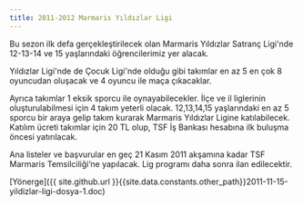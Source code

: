 ```yaml
---
title: 2011-2012 Marmaris Yıldızlar Ligi
---
```


Bu sezon ilk defa gerçekleştirilecek olan Marmaris Yıldızlar Satranç Ligi'nde 12-13-14 ve 15 yaşlarındaki öğrencilerimiz yer alacak.

Yıldızlar Ligi'nde de Çocuk Ligi'nde olduğu gibi takımlar en az 5 en çok 8 oyuncudan oluşacak ve 4 oyuncu ile maça çıkacaklar.

Ayrıca takımlar 1 eksik sporcu ile oynayabilecekler. İlçe ve il liglerinin oluşturulabilmesi için 4 takım yeterli olacak. 12,13,14,15 yaşlarındaki en az 5 sporcu bir araya gelip takım kurarak Marmaris Yıldızlar Ligine katılabilecek. Katılım ücreti takımlar için 20 TL olup, TSF İş Bankası hesabına ilk buluşma öncesi yatırılacak.

Ana listeler ve başvurular en geç 21 Kasım 2011 akşamına kadar TSF Marmaris Temsilciliği’ne yapılacak. Lig programı daha sonra ilan edilecektir.

[Yönerge]({{ site.github.url }}{{site.data.constants.other_path}}2011-11-15-yildizlar-ligi-dosya-1.doc)
